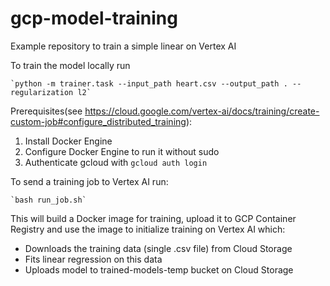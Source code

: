 # gcp-model-training
Example repository to train a simple linear on Vertex AI

To train the model locally run

    `python -m trainer.task --input_path heart.csv --output_path . --regularization l2` 

Prerequisites(see https://cloud.google.com/vertex-ai/docs/training/create-custom-job#configure_distributed_training):
1. Install Docker Engine
2. Configure Docker Engine to run it without sudo
3. Authenticate gcloud with `gcloud auth login`

To send a training job to Vertex AI run:

    `bash run_job.sh`

This will build a Docker image for training, upload it to GCP Container Registry and use the image to initialize training on Vertex AI which:
 - Downloads the training data (single .csv file) from Cloud Storage
 - Fits linear regression on this data
 - Uploads model to trained-models-temp bucket on Cloud Storage

